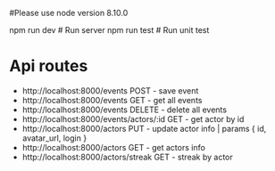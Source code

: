 #Please use node version 8.10.0

npm run dev # Run server
npm run test # Run unit test


# Api routes
- http://localhost:8000/events POST - save event
- http://localhost:8000/events GET - get all events
- http://localhost:8000/events DELETE - delete all events
- http://localhost:8000/events/actors/:id GET - get actor by id
- http://localhost:8000/actors PUT - update actor info | params { id, avatar_url, login }
- http://localhost:8000/actors GET - get actors info
- http://localhost:8000/actors/streak GET - streak by actor